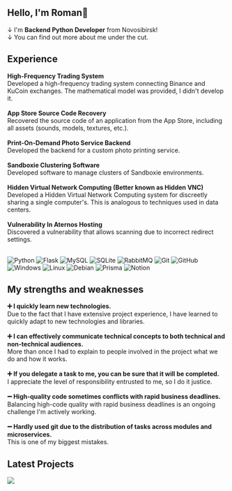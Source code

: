 <div>
  <h2>Hello, I'm Roman👋</h2>
  ↓ I'm <b>Backend Python Developer</b> from Novosibirsk!</br>
  ↓ You can find out more about me under the cut.</br>
</div>

<div>
  <h2>Experience</h2>
  <b>High-Frequency Trading System</b></br>
  Developed a high-frequency trading system connecting Binance and KuCoin exchanges. The mathematical model was provided, I didn't develop it.</br></br>
  <b>App Store Source Code Recovery</b></br>
  Recovered the source code of an application from the App Store, including all assets (sounds, models, textures, etc.).</br></br>
  <b>Print-On-Demand Photo Service Backend</b></br>
  Developed the backend for a custom photo printing service.</br></br>
  <b>Sandboxie Clustering Software</b></br>
  Developed software to manage clusters of Sandboxie environments.</br></br>
  <b>Hidden Virtual Network Computing (Better known as Hidden VNC)</b></br>
  Developed a Hidden Virtual Network Computing system for discreetly sharing a single computer's. This is analogous to techniques used in data centers.</br></br>
  <b>Vulnerability In Aternos Hosting</b></br>
  Discovered a vulnerability that allows scanning due to incorrect redirect settings.
</div></br>

![Python](https://img.shields.io/badge/python-3670A0?style=for-the-badge&logo=python&logoColor=ffdd54)
![Flask](https://img.shields.io/badge/flask-%23000.svg?style=for-the-badge&logo=flask&logoColor=white)
![MySQL](https://img.shields.io/badge/mysql-4479A1.svg?style=for-the-badge&logo=mysql&logoColor=white)
![SQLite](https://img.shields.io/badge/sqlite-%2307405e.svg?style=for-the-badge&logo=sqlite&logoColor=white)
![RabbitMQ](https://img.shields.io/badge/Rabbitmq-FF6600?style=for-the-badge&logo=rabbitmq&logoColor=white)
![Git](https://img.shields.io/badge/git-%23F05033.svg?style=for-the-badge&logo=git&logoColor=white)
![GitHub](https://img.shields.io/badge/github-%23121011.svg?style=for-the-badge&logo=github&logoColor=white)
![Windows](https://img.shields.io/badge/Windows-0078D6?style=for-the-badge&logo=windows&logoColor=white)
![Linux](https://img.shields.io/badge/Linux-FCC624?style=for-the-badge&logo=linux&logoColor=black)
![Debian](https://img.shields.io/badge/Debian-D70A53?style=for-the-badge&logo=debian&logoColor=white)
![Prisma](https://img.shields.io/badge/Prisma-3982CE?style=for-the-badge&logo=Prisma&logoColor=white)
![Notion](https://img.shields.io/badge/Notion-%23000000.svg?style=for-the-badge&logo=notion&logoColor=white)

<div>
  <h2>My strengths and weaknesses</h2>
  <b>➕ I quickly learn new technologies.</b></br>
  Due to the fact that I have extensive project experience, I have learned to quickly adapt to new technologies and libraries.</br></br>
  <b>➕ I can effectively communicate technical concepts to both technical and non-technical audiences.</b></br>
  More than once I had to explain to people involved in the project what we do and how it works.</br></br>
  <b>➕ If you delegate a task to me, you can be sure that it will be completed.</b></br>
  I appreciate the level of responsibility entrusted to me, so I do it justice.</br></br>
  <b>➖ High-quality code sometimes conflicts with rapid business deadlines.</b></br>
  Balancing high-code quality with rapid business deadlines is an ongoing challenge I'm actively working.</br></br>
  <b>➖ Hardly used git due to the distribution of tasks across modules and microservices.</b></br>
  This is one of my biggest mistakes.
</div>

<div>
  <h2>Latest Projects</h2>
  <img src="https://xn--b1algz.xn--p1ai/pictures/logo.svg">
</div>
